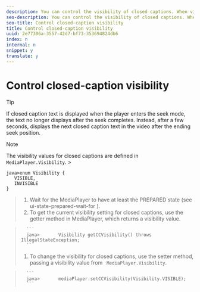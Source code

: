 ```yaml
---
description: You can control the visibility of closed captions. When visibility is on, the currently selected track is displayed. If you change which track is current, the visibility setting remains the same.
seo-description: You can control the visibility of closed captions. When visibility is on, the currently selected track is displayed. If you change which track is current, the visibility setting remains the same.
seo-title: Control closed-caption visibility
title: Control closed-caption visibility
uuid: 2e77306a-3557-42d7-bf73-353694824db6
index: n
internal: n
snippet: y
translate: y
---
```


# Control closed-caption visibility


>[!TIP]
>
>If closed caption text is displayed when the player enters the seek mode, the text no longer displays after the seek completes. Instead, after a few seconds, <!-- PH element: phrases/primetime-sdk-name --> displays the next closed caption text in the video after the ending seek position.


>[!NOTE]
>
>The visibility values for closed captions are defined in ` MediaPlayer.Visibility`. >
>```
>java>enum Visibility { 
>    VISIBLE,  
>    INVISIBLE 
>}
>```



>1. Wait for the MediaPlayer to have at least the PREPARED state (see  ui-state-prepared-wait-for ).
>1. To get the current visibility setting for closed captions, use the getter method in MediaPlayer, which returns a visibility value.

>    
>       ```
>       java>       Visibility getCCVisibility() throws IllegalStateException;
>       ```
>1. To change the visibility for closed captions, use the setter method, passing a visibility value from ` MediaPlayer.Visibility`.

>    
>       ```
>       java>       mediaPlayer.setCCVisibility(Visibility.VISIBLE);
>       ```

